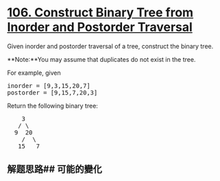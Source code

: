 # [106. Construct Binary Tree from Inorder and Postorder Traversal](https://leetcode-cn.com/problems/construct-binary-tree-from-inorder-and-postorder-traversal/)
Given inorder and postorder traversal of a tree, construct the binary tree.

**Note:**You may assume that duplicates do not exist in the tree.

For example, given


<pre>inorder = [9,3,15,20,7]
postorder = [9,15,7,20,3]</pre>

Return the following binary tree:


<pre>    3
   / \
  9  20
    /  \
   15   7
</pre>

## 解题思路## 可能的變化